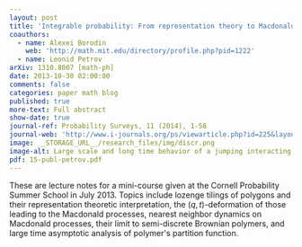 ```yaml
---
layout: post
title: 'Integrable probability: From representation theory to Macdonald processes'
coauthors:
  - name: Alexei Borodin
    web: 'http://math.mit.edu/directory/profile.php?pid=1222'
  - name: Leonid Petrov
arXiv: 1310.8007 [math-ph]
date: 2013-10-30 02:00:00
comments: false
categories: paper math blog
published: true
more-text: Full abstract
show-date: true
journal-ref: Probability Surveys, 11 (2014), 1-58
journal-web: 'http://www.i-journals.org/ps/viewarticle.php?id=225&layout=abstract'
image: __STORAGE_URL__/research_files/img/discr.png
image-alt: Large scale and long time behavior of a jumping interacting particle system
pdf: 15-publ-petrov.pdf
---
```



These are lecture notes for a mini-course given at the Cornell Probability Summer School in July 2013. Topics include lozenge tilings of polygons and their representation theoretic interpretation, the $(q,t)$-deformation of those leading to the Macdonald processes, nearest neighbor dynamics on Macdonald processes, their limit to semi-discrete Brownian polymers, and large time asymptotic analysis of polymer's partition function.
